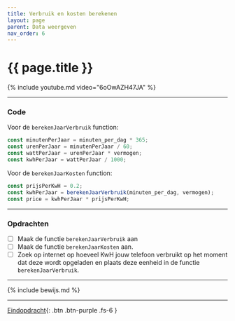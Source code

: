 ```yaml
---
title: Verbruik en kosten berekenen
layout: page
parent: Data weergeven
nav_order: 6
---
```


# {{ page.title }}

{% include youtube.md video="6oOwAZH47JA" %}

---

### Code

Voor de `berekenJaarVerbruik` function:
```js
const minutenPerJaar = minuten_per_dag * 365;
const urenPerJaar = minutenPerJaar / 60;
const wattPerJaar = urenPerJaar * vermogen;
const kwhPerJaar = wattPerJaar / 1000;
```

Voor de `berekenJaarKosten` function:
```js
const prijsPerKwH = 0.2;
const kwhPerJaar = berekenJaarVerbruik(minuten_per_dag, vermogen);
const price = kwhPerJaar * prijsPerKwH;
```

---

### Opdrachten
- [ ] Maak de functie `berekenJaarVerbruik` aan
- [ ] Maak de functie `berekenJaarKosten` aan.
- [ ] Zoek op internet op hoeveel KwH jouw telefoon verbruikt op het moment dat deze wordt opgeladen en plaats deze eenheid in de functie `berekenJaarVerbruik`.

---

{% include bewijs.md %}

---

[Eindopdracht](7-opdracht.md){: .btn .btn-purple .fs-6 }

